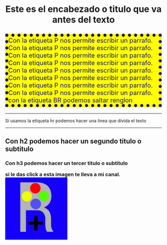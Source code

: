 <html>

<head>

<title> 

Mi primer titulo en la pestaña

</title>


</head>

<body>

<h1><p align ="center">Este es el encabezado o titulo que va antes del texto </p> 
</h1>
<p style="font-size: 20px; color:#1d1778; background-color: yellow; border-style: dotted;border-width: 10px;">
Con la etiqueta P nos permite escribir un parrafo.<br/>Con la etiqueta P nos permite escribir un parrafo.<br/>Con la etiqueta P nos permite escribir un parrafo.<br/>Con la etiqueta P nos permite escribir un parrafo.<br/>Con la etiqueta P nos permite escribir un parrafo.<br/>Con la etiqueta P nos permite escribir un parrafo.<br/>Con la etiqueta P nos permite escribir un parrafo.<br/>Con la etiqueta P nos permite escribir un parrafo.<br/> con la etiqueta BR podemos saltar renglon 
</p>

<hr/>
<p>
Si usamos la etiqueta hr podemos hacer una linea que divida el texto
</p>
<!– Si escribes esto de esta forma funcionaa como un comentario y no afecta la pagina –>
<hr/>

<h2>
Con h2 podemos hacer un segundo titulo o subtitulo
</h2>
<h3>
Con h3 podemos hacer un tercer titulo o subtitulo
<p>
si le das click a esta imagen te lleva a mi canal.<br/>
<a href="https://www.youtube.com/channel/UCsGvFuhaxe9RyJ_YBAXDLHw?view_as=subscriber">
<img src="Logo.png"
width= "200"
height= "200">
</a>
</p>

</h3>


</body>

</html>
